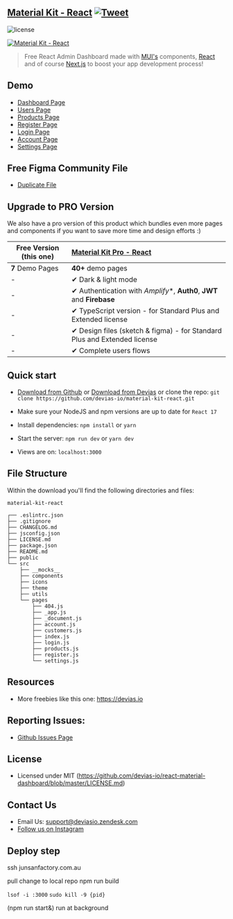 ## [Material Kit - React](https://material-kit-react.devias.io/) [![Tweet](https://img.shields.io/twitter/url/http/shields.io.svg?style=social&logo=twitter)](https://twitter.com/intent/tweet?text=%F0%9F%9A%A8Devias%20Freebie%20Alert%20-%20An%20awesome%20ready-to-use%20register%20page%20made%20with%20%23material%20%23react%0D%0Ahttps%3A%2F%2Fdevias.io%20%23createreactapp%20%23devias%20%23material%20%23freebie%20%40devias-io)

![license](https://img.shields.io/badge/license-MIT-blue.svg)

[![Material Kit - React](https://github.com/devias-io/material-kit-react/blob/main/public/static/thumbnail.png)](https://material-kit-react.devias.io/)

> Free React Admin Dashboard made with [MUI's](https://mui.com/?ref=devias-io) components, [React](https://reactjs.org/?ref=devias-io) and of course [Next.js](https://github.com/vercel/next.js/?ref=devias-io) to boost your app development process!

## Demo

- [Dashboard Page](https://material-kit-react.devias.io)
- [Users Page](https://material-kit-react.devias.io/customers)
- [Products Page](https://material-kit-react.devias.io/products)
- [Register Page](https://material-kit-react.devias.io/register)
- [Login Page](https://material-kit-react.devias.io/login)
- [Account Page](https://material-kit-react.devias.io/account)
- [Settings Page](https://material-kit-react.devias.io/settings)

## Free Figma Community File
 - [Duplicate File](https://www.figma.com/community/file/1039837897183395483/Devias-Dashboard-Design-Library-Kit)

## Upgrade to PRO Version

We also have a pro version of this product which bundles even more pages and components if you want to save more time and design efforts :)

| Free Version (this one)  | [Material Kit Pro - React](https://material-ui.com/store/items/devias-kit-pro/) |
| ------------------------ | :----------------------------------------------------------- |
| **7** Demo Pages         | **40+** demo pages
| -                        | ✔ Dark & light mode
| -                        | ✔ Authentication with *Amplify**, **Auth0**, **JWT** and **Firebase**
| -                        | ✔ TypeScript version - for Standard Plus and Extended license
| -                        | ✔ Design files (sketch & figma) - for Standard Plus and Extended license
| -                        | ✔ Complete users flows

## Quick start

- [Download from Github](https://github.com/devias-io/material-kit-react/archive/master.zip) or [Download from Devias](https://devias.io/products/material-kit-react) or clone the repo: `git clone https://github.com/devias-io/material-kit-react.git`

- Make sure your NodeJS and npm versions are up to date for `React 17`

- Install dependencies: `npm install` or `yarn`

- Start the server: `npm run dev` or `yarn dev`

- Views are on: `localhost:3000`

## File Structure

Within the download you'll find the following directories and files:

```
material-kit-react

┌── .eslintrc.json
├── .gitignore
├── CHANGELOG.md
├── jsconfig.json
├── LICENSE.md
├── package.json
├── README.md
├── public
└── src
	├── __mocks__
	├── components
	├── icons
	├── theme
	├── utils
	└── pages
		├── 404.js
		├── _app.js
		├── _document.js
		├── account.js
		├── customers.js
		├── index.js
		├── login.js
		├── products.js
		├── register.js
		└── settings.js
```

## Resources

- More freebies like this one: <https://devias.io>

## Reporting Issues:

- [Github Issues Page](https://github.com/devias-io/react-material-dashboard/issues?ref=devias-io)

## License

- Licensed under MIT (https://github.com/devias-io/react-material-dashboard/blob/master/LICENSE.md)

## Contact Us

- Email Us: support@deviasio.zendesk.com
- [Follow us on Instagram](https://www.instagram.com/deviasio/)


## Deploy step

ssh junsanfactory.com.au

pull change to local repo
npm run build

`lsof -i :3000`
`sudo kill -9 {pid}`

(npm run start&) run at background
